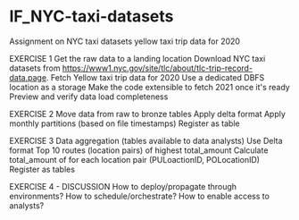 # IF_NYC-taxi-datasets
Assignment on NYC taxi datasets yellow taxi trip data for 2020



EXERCISE 1
Get the raw data to a landing location
Download NYC taxi datasets from https://www1.nyc.gov/site/tlc/about/tlc-trip-record-data.page.
Fetch Yellow taxi trip data for 2020
Use a dedicated DBFS location as a storage
Make the code extensible to fetch 2021 once it's ready
Preview and verify data load completeness

EXERCISE 2
Move data from raw to bronze tables
Apply delta format
Apply monthly partitions (based on file timestamps)
Register as table

EXERCISE 3
Data aggregation (tables available to data analysts)
Use Delta format
Top 10 routes (location pairs) of highest total_amount
Calculate total_amount of for each location pair (PULoactionID, POLocationID)
Register as tables

EXERCISE 4 - DISCUSSION
How to deploy/propagate through environments?
How to schedule/orchestrate?
How to enable access to analysts?
